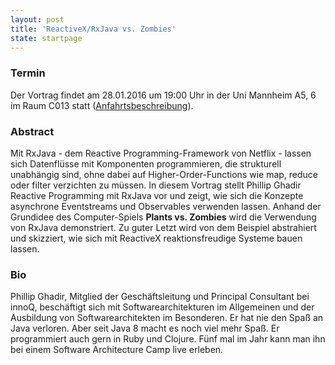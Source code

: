 ```yaml
---
layout: post
title: 'ReactiveX/RxJava vs. Zombies'
state: startpage
---
```


### Termin

Der Vortrag findet am 28.01.2016 um 19:00 Uhr in der Uni Mannheim A5, 6 im Raum C013 statt ([Anfahrtsbeschreibung](/getting-there)).

### Abstract

Mit RxJava - dem Reactive Programming-Framework von Netflix - lassen sich Datenflüsse mit Komponenten programmieren, die strukturell unabhängig sind, ohne dabei auf Higher-Order-Functions wie map, reduce oder filter verzichten zu müssen. In diesem Vortrag stellt Phillip Ghadir Reactive Programming mit RxJava vor und zeigt, wie sich die Konzepte asynchrone Eventstreams und Observables verwenden lassen. Anhand der Grundidee des Computer-Spiels **Plants vs. Zombies** wird die Verwendung von RxJava demonstriert. Zu guter Letzt wird von dem Beispiel abstrahiert und skizziert, wie sich mit ReactiveX reaktionsfreudige Systeme bauen lassen.  

### Bio

Phillip Ghadir, Mitglied der Geschäftsleitung und Principal Consultant bei innoQ, beschäftigt sich mit Softwarearchitekturen im Allgemeinen und der Ausbildung von Softwarearchitekten im Besonderen. Er hat nie den Spaß an Java verloren. Aber seit Java 8 macht es noch viel mehr Spaß. Er programmiert auch gern in Ruby und Clojure. Fünf mal im Jahr kann man ihn bei einem Software Architecture Camp live erleben.
